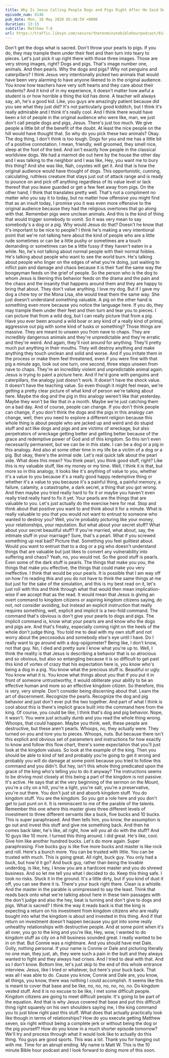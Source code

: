 ```yaml
---
title: Why Is Jesus Calling People Dogs and Pigs Right After He Said Don't Judge?
episode_num: 0146
pub_date: Mon, 18 May 2020 05:48:59 +0000
duration: 13:15
subtitle: Matthew 7:6
url: https://traffic.libsyn.com/secure/thetenminutebiblehourpodcast/0146_-_Final.mp3
---
```


 Don't get the dogs what is sacred. Don't throw your pearls to pigs. If you do, they may trample them under their feet and then turn into teary to pieces. Let's just pick it up right there with those three images. Those are very strong images, right? Dogs and pigs. That's image number one, animals. And then pearls. Why the dogs and pigs? Why not penguins and caterpillars? I think Jesus very intentionally picked two animals that would have been very alarming to have anyone likened to in the original audience. You know how teachers have very soft hearts and they care about their students? And it kind of in my experience, it doesn't matter how awful a student is or how horrible a thing the kid has done. A teacher will always say, ah, he's a good kid. Like, you guys are amazingly patient because did you see what they just did? It's not particularly good kidditch, but I think it's really admirable and I think it's really cool. And I think there would have been a lot of people in the original audience who were like, man, we just don't call people dogs and pigs, Jesus. There's just too much. We give people a little bit of the benefit of the doubt. At least the nice people on the hill would have thought that. So why do you pick these two animals? Okay. The dog thing, I don't think is too tough. Dogs for you and me has a little bit of a positive connotation. I mean, friendly, well groomed, they smell nice, sleep at the foot of the bed. And isn't exactly how people in the classical worldview dogs. We had a marmot die out here by the house the other day and I was talking to the neighbor and I was like, Hey, you want me to bury this thing? And she was like, Nah, coyotes will get it. And that is how the original audience would have thought of dogs. This opportunistic, cunning, calculating, ruthless creature that stays just out of attack range and is ready to pounce on and pick off anything regardless of its value level or lack thereof that you leave guarded or get a few feet away from pigs. On the other hand, I think that translates pretty well. That's not a compliment no matter who you say it to today, but no matter how offensive you might find that as an insult today, I promise you it was even more offensive to the original audience because they had the religious overtones that go along with that. Remember pigs were unclean animals. And this is the kind of thing that would trigger somebody to vomit. So it was very mean to say somebody's a dog or a pig. Why would Jesus do that? Doesn't he know that it's important to be nice to people? I think he's making a very intentional point that we're not talking here about the kind of people who are a little rude sometimes or can be a little pushy or sometimes are a touch demanding or sometimes can be a little fussy if they haven't eaten in a while. No, he's not talking about normal people with their normal foibles. He's talking about people who want to see the world burn. He's talking about people who linger on the edges of what you're doing, just waiting to inflict pain and damage and chaos because it is their fuel the same way the boogeyman feeds on the grief of people. So the person who is the dog to whom Jesus is likening this behavior feeds on the drama and the pain and the chaos and the insanity that happens around them and they are happy to bring that about. They don't value anything. I love my dog. But if I gave my dog a chew toy or the Mona Lisa, she would treat them the same way. She just doesn't understand something valuable. A pig on the other hand is something even more because you notice the language here. If you do, they may trample them under their feet and then turn and tear you to pieces. I can picture that from a wild dog, but I can really picture that from a pig. Have you ever been around a wild boar or any kind of a really kind of primal, aggressive out pig with some kind of tusks or something? Those things are massive. They are meant to unseen you from nave to chaps. They are incredibly dangerous animals and they're unpredictable and they're erratic and they're weird. And again, they'll root around for anything. They'll pretty much put anything in their mouths. They will destroy anything and make anything they touch unclean and solid and worse. And if you irritate them in the process or make them feel threatened, even if you were fine with that pig a minute ago, look out one turn, one second, three steps unseen from nave to chaps. They're an incredibly violent and unpredictable animal again. Jesus is trying to paint a picture here. And if he'd gone with penguins and caterpillars, the analogy just doesn't work. It doesn't have the shock value. It doesn't have the teaching value. So even though it might feel mean, we're getting a pretty clear picture of what kind of person we're talking about here. Maybe the dog and the pig in this analogy weren't like that yesterday. Maybe they won't be like that in a month. Maybe we're just catching them on a bad day. And of course, people can change. If you don't think people can change, if you don't think the dogs and the pigs in this analogy can change, well, then you need to explore a different religion because this whole thing is about people who are jacked up and weird and do stupid stuff and act like dogs and pigs and are victims of wreckage, but also perpetrators of wreckage getting better and getting better because of the grace and redemptive power of God and of this kingdom. So this isn't even necessarily permanent, but we can be in this state. I can be a dog or a pig in this analogy. And also at some other time in my life be a victim of a dog or a pig. But okay, there's the animal side. Let's real quick talk about the pearl side. What does this mean? You think pearl, you think good stuff, right? Like this is my valuable stuff, like my money or my time. Well, I think it is that, but more so in this analogy, it looks like it's anything of value to you, whether it's a value to you because it's a really good happy redemptive thing or whether it's a value to you because it's a painful thing, a painful memory, a failure, calamity, a catastrophe, a dark secret, a thing that you got wrong. And then maybe you tried really hard to fix it or maybe you haven't even really tried really hard to fix it yet. Your pearls are the things that are valuable to you. Let's just actually do the exercise here for real. Stop and think about that positive you want to and think about it for a minute. What is really valuable to you that you would not want to entrust to someone who wanted to destroy you? Well, you're probably picturing like your money, your relationships, your reputation. But what about your secret stuff? What about your secret beautiful stuff? If you're married, what about, say, the intimate stuff in your marriage? Sure, that's a pearl. What if you screwed something up real bad? Picture that. Something you feel guiltiest about. Would you want to entrust that to a dog or a pig who doesn't understand things that are valuable but just likes to convert any vulnerability into suffering and chaos? Yeah, no, you would not. So the good stuff is pearls. Even some of the dark stuff is pearls. The things that make you you, the things that make you effective, the things that could make you very ineffective. I think that would be your pearls. It is possible that I am way off on how I'm reading this and you do not have to think the same things at me but just for the sake of the simulation, and this is my best read on it, let's just roll with this and think through what that would then mean implication-wise if we accept that as the read. It would mean that Jesus is giving an overt command to kingdom citizens or aspiring kingdom citizens saying, do not, not consider avoiding, but instead an explicit instruction that really requires something, well, explicit and implicit is a two-fold command. The command that's obvious is don't give your pearls to dogs and pigs. The implicit command is, know what your pearls are and know who the dogs and pigs are. And that's freaky, especially coming right on the heels of the whole don't judge thing. You told me to deal with my own stuff and not worry about the peccosodus and somebody else's eye until I have. Do I really want to go around with a dog-opigometer? Being like, I don't know, not that guy. No, I died and pretty sure I know what you're up to. Well, I think the reality is that Jesus is describing a behavior that is so atrocious and so obvious, but also so entangling because it is so difficult to get past this kind of vortex of crazy that his expectation here is, you know who's being a dog in a pig. You know what the precious stuff is. Beautiful or ugly. You know what it is. You know what things about you that if you put it in front of someone untrustworthy, it would obliterate your ability to be an effective human and more so an effective kingdom citizen. So therefore, this is very, very simple. Don't consider being discerning about that. Learn the art of discernment. Recognize the pearls. Recognize the dog and pig behavior and just don't ever put the two together. And part of what I think is cool about this is there's implicit grace built into the command here from the king. Of course, you could be like, I think that's dog and pig behavior. Nope, it wasn't. You were just actually dumb and you read the whole thing wrong. Whoops, that could happen. Maybe you think, well, these people are destructive, but these aren't pearls. Whoops, no, they actually were. They turned on you and tore you to pieces. Whoops, nuts. But because there isn't this explicit and obvious set of parameters and instructions for how exactly to know and follow this flow chart, there's some expectation that you'll just look at the kingdom values. So look at the example of the king. Then you should be able to kind of tell and probably you're going to get it wrong and probably you will do damage at some point because you tried to follow this command and you didn't. But hey, isn't this whole thing predicated upon the grace of the king who's telling you to do it anyway? The instructions seems to be driving most closely at this being a part of the kingdom is not passive. It's active. He says that at the very beginning of the sermon on the Mount, you're a city on a hill, you're a light, you're salt, you're a preservative, you're out there. You don't just sit and absorb kingdom stuff. You do kingdom stuff. You are the kingdom. So you got a role here and you don't get to just punt on it. It is reminiscent to me of the parable of the talents. Remember this one where this master gives three different levels of investment to three different servants like a buck, five bucks and 10 bucks. This is super paraphrased. And then tells him, you know, the assumption is go out and invest this stuff and give me something back. And then he comes back later, he's like, all right, how will you all do with the stuff? And 10 guys like 10 more. I turned this thing around. I did great. He's like, cool. Give him like another hundred bucks. Let's do more again. Super paraphrasing. Five bucks guy is like five more bucks and master is like rock and roll. Here's a bunch more. You can be trusted with little. You can be trusted with much. This is going great. All right, buck guy. You only had a buck, but how'd it go? And buck guy, rather than being the lovable underdog, is like, hey, I know you are a hardcore master and you do shrewd business. And so let me tell you what I decided to do. Keep this thing safe. I took no risks. Stuck it in the ground. It's a little dirty, but if you kind of dust it off, you can see there it is. There's your buck right there. Clean is a whistle. And the master in the parable is unimpressed to say the least. Think that reads back onto what we're talking about here in these twin passages with the don't judge and also the hey, beat is turning and don't give to dogs and pigs. What is sacred? I think the way it reads back is that the king is expecting a return on his investment from kingdom citizens who are really bought into what the kingdom is about and invested in this thing. And if that return on investment doesn't happen because you got into some really unhealthy relationships with destructive people. And at some point when it's all over, you go to the king and you're like, Hey, wow, I wanted to do kingdom stuff as city on a hill business sounded great. I really wanted to be in on that. But Connie was a nightmare. And you should have met Dale. Golly, nothing personal. If your name is Connie or Dale and picturing literally no one man, they just, ah, they were such a pain in the butt and they always wanted to fight and they always had crises. And I tried to deal with that. And so I don't know. Bottom line, let's just skip to the end of this whole entrance interview. Jesus, like I tried or whatever, but here's your buck back. That was all I was able to do. Cause you know, Connie and Dale are, you know, all things, you know, there was nothing I could accomplish. It seems like this is meant to cover that base and be like, no, no, no, no, no, no. Do kingdom vested stuff. And it is no excuse to be like, I met some difficult people. Kingdom citizens are going to meet difficult people. It's going to be part of the equation. And that is why Jesus covered that base and put this difficult thing right squarely on his own shoulders saying me, I the king command you to just blow right past this stuff. What does that actually practically look like though in terms of relationships? How do you execute getting Matthew seven, six right without being a complete jerk or without being the dog or the pig yourself? How do you know in a much shorter episode tomorrow? We'll try and process through what it would look like to actually do this thing. You guys are good sports. This was a lot. Thank you for hanging out with me. Time for an abrupt ending. My name is Matt W. This is the 10 minute Bible hour podcast and I look forward to doing more of this soon.